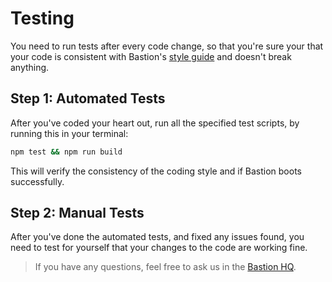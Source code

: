 # Testing
You need to run tests after every code change, so that you're sure your that
your code is consistent with Bastion's [style guide] and doesn't break anything.

## Step 1: Automated Tests

After you've coded your heart out, run all the specified test scripts, by
running this in your terminal:
```bash
npm test && npm run build
```
This will verify the consistency of the coding style and if Bastion boots
successfully.

## Step 2: Manual Tests

After you've done the automated tests, and fixed any issues found, you need to
test for yourself that your changes to the code are working fine.

> If you have any questions, feel free to ask us in the [Bastion HQ].


<!-- Links -->
[Style Guide]: https://raw.github.com/TheBastionBot/Bastion/main/.eslintrc.yml
[Bastion HQ]: https://discord.gg/fzx8fkt
